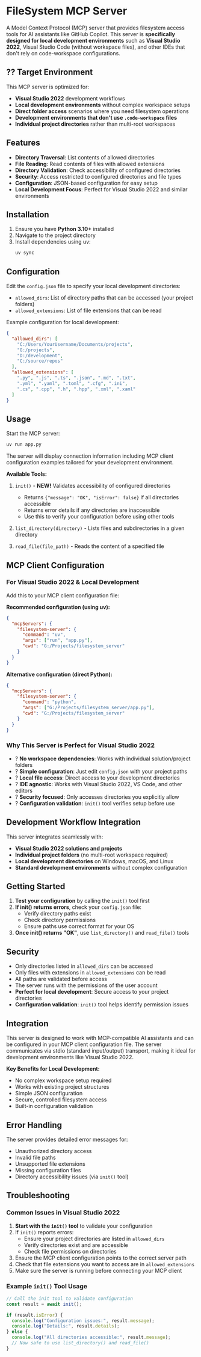 # FileSystem MCP Server

A Model Context Protocol (MCP) server that provides filesystem access tools for AI assistants like GitHub Copilot. This server is **specifically designed for local development environments** such as **Visual Studio 2022**, Visual Studio Code (without workspace files), and other IDEs that don't rely on code-workspace configurations.

## ?? Target Environment

This MCP server is optimized for:
- **Visual Studio 2022** development workflows
- **Local development environments** without complex workspace setups
- **Direct folder access** scenarios where you need filesystem operations
- **Development environments that don't use `.code-workspace` files**
- **Individual project directories** rather than multi-root workspaces

## Features

- **Directory Traversal**: List contents of allowed directories
- **File Reading**: Read contents of files with allowed extensions  
- **Directory Validation**: Check accessibility of configured directories
- **Security**: Access restricted to configured directories and file types
- **Configuration**: JSON-based configuration for easy setup
- **Local Development Focus**: Perfect for Visual Studio 2022 and similar environments

## Installation

1. Ensure you have **Python 3.10+** installed
2. Navigate to the project directory
3. Install dependencies using uv:
   ```bash
   uv sync
   ```

## Configuration

Edit the `config.json` file to specify your local development directories:
- `allowed_dirs`: List of directory paths that can be accessed (your project folders)
- `allowed_extensions`: List of file extensions that can be read

Example configuration for local development:
```json
{
  "allowed_dirs": [
    "C:/Users/YourUsername/Documents/projects",
    "G:/projects",
    "D:/development",
    "C:/source/repos"
  ],
  "allowed_extensions": [
    ".py", ".js", ".ts", ".json", ".md", ".txt",
    ".yml", ".yaml", ".toml", ".cfg", ".ini",
    ".cs", ".cpp", ".h", ".hpp", ".xml", ".xaml"
  ]
}
```

## Usage

Start the MCP server:
```bash
uv run app.py
```

The server will display connection information including MCP client configuration examples tailored for your development environment.

**Available Tools:**

1. `init()` - **NEW!** Validates accessibility of configured directories
   - Returns `{"message": "OK", "isError": false}` if all directories accessible
   - Returns error details if any directories are inaccessible
   - Use this to verify your configuration before using other tools

2. `list_directory(directory)` - Lists files and subdirectories in a given directory

3. `read_file(file_path)` - Reads the content of a specified file

## MCP Client Configuration

### For Visual Studio 2022 & Local Development

Add this to your MCP client configuration file:

**Recommended configuration (using uv):**
```json
{
  "mcpServers": {
    "filesystem-server": {
      "command": "uv",
      "args": ["run", "app.py"],
      "cwd": "G:/Projects/filesystem_server"
    }
  }
}
```

**Alternative configuration (direct Python):**
```json
{
  "mcpServers": {
    "filesystem-server": {
      "command": "python",
      "args": ["G:/Projects/filesystem_server/app.py"],
      "cwd": "G:/Projects/filesystem_server"
    }
  }
}
```

### Why This Server is Perfect for Visual Studio 2022

- ? **No workspace dependencies**: Works with individual solution/project folders
- ? **Simple configuration**: Just edit `config.json` with your project paths
- ? **Local file access**: Direct access to your development directories
- ? **IDE agnostic**: Works with Visual Studio 2022, VS Code, and other editors
- ? **Security focused**: Only accesses directories you explicitly allow
- ? **Configuration validation**: `init()` tool verifies setup before use

## Development Workflow Integration

This server integrates seamlessly with:
- **Visual Studio 2022 solutions and projects**
- **Individual project folders** (no multi-root workspace required)
- **Local development directories** on Windows, macOS, and Linux
- **Standard development environments** without complex configuration

## Getting Started

1. **Test your configuration** by calling the `init()` tool first
2. **If init() returns errors**, check your `config.json` file:
   - Verify directory paths exist
   - Check directory permissions
   - Ensure paths use correct format for your OS
3. **Once init() returns "OK"**, use `list_directory()` and `read_file()` tools

## Security

- Only directories listed in `allowed_dirs` can be accessed
- Only files with extensions in `allowed_extensions` can be read
- All paths are validated before access
- The server runs with the permissions of the user account
- **Perfect for local development**: Secure access to your project directories
- **Configuration validation**: `init()` tool helps identify permission issues

## Integration

This server is designed to work with MCP-compatible AI assistants and can be configured in your MCP client configuration file. The server communicates via stdio (standard input/output) transport, making it ideal for development environments like Visual Studio 2022.

**Key Benefits for Local Development:**
- No complex workspace setup required
- Works with existing project structures
- Simple JSON configuration
- Secure, controlled filesystem access
- Built-in configuration validation

## Error Handling

The server provides detailed error messages for:
- Unauthorized directory access
- Invalid file paths
- Unsupported file extensions
- Missing configuration files
- Directory accessibility issues (via `init()` tool)

## Troubleshooting

### Common Issues in Visual Studio 2022

1. **Start with the `init()` tool** to validate your configuration
2. If `init()` reports errors:
   - Ensure your project directories are listed in `allowed_dirs`
   - Verify directories exist and are accessible
   - Check file permissions on directories
3. Ensure the MCP client configuration points to the correct server path
4. Check that file extensions you want to access are in `allowed_extensions`
5. Make sure the server is running before connecting your MCP client

### Example `init()` Tool Usage

```javascript
// Call the init tool to validate configuration
const result = await init();

if (result.isError) {
  console.log("Configuration issues:", result.message);
  console.log("Details:", result.details);
} else {
  console.log("All directories accessible:", result.message);
  // Now safe to use list_directory() and read_file()
}